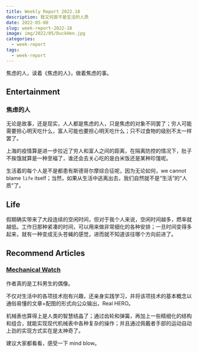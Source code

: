 ```yaml
---
title: Weekly Report 2022.18
description: 我又何尝不是生活的人质
date: 2022-05-08
slug: week-report-2022-18
image: img/2022/05/DuckHen.jpg
categories:
  - week-report
tags:
  - week-report
---
```


焦虑的人，读着《焦虑的人》，做着焦虑的事。

## Entertainment

### 焦虑的人

无论是故事，还是现实，人人都是焦虑的人，只是焦虑的对象不同罢了；穷人可能需要担心明天吃什么，富人可能也要担心明天吃什么；只不过食物的级别不太一样罢了。

上海的疫情算是进一步拉近了穷人和富人之间的距离，在隔离防控的情况下，肚子不挨饿就算是一种至福了，谁还会去关心吃的是白米饭还是某种珍馐呢。

生活着的每个人是不是都患有斯德哥尔摩综合征呢，因为无论如何，we cannot blame `life` itself；当然，如果从生活中逃离出去，我们自然就不是“生活”的“人质”了。

## Life

假期确实带来了大段连续的空闲时间，但对于我个人来说，空闲时间越多，燃率就越低。工作日那种紧凑的时间，可以用来做非常细化的各种安排；一旦时间变得多起来，就有一种变成无头苍蝇的感觉，进而就不知道该往哪个方向前进了。

## Recommend Articles

### [Mechanical Watch](https://ciechanow.ski/mechanical-watch/)

作者真的是工科男生的偶像。

不仅对生活中的各项技术抱有兴趣，还亲身实践学习，并将该项技术的基本概念以通俗易懂的文章+配图的形式向公众输出，Real HERO。

机械表也算得上是人类的智慧结晶了；通过齿轮和弹簧，再加上一些精细化的结构和组合，就能实现现代机械表中各种复杂的操作；并且通过佩戴者手部的运动自动上劲的实现方式实在是太神奇了。

建议大家都看看，感受一下 mind blow。
